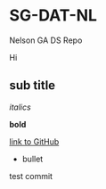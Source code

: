 # SG-DAT-NL
Nelson GA DS Repo

Hi

## sub title

*italics*

**bold**

[link to GitHub](https://github.com)

* bullet

test commit
